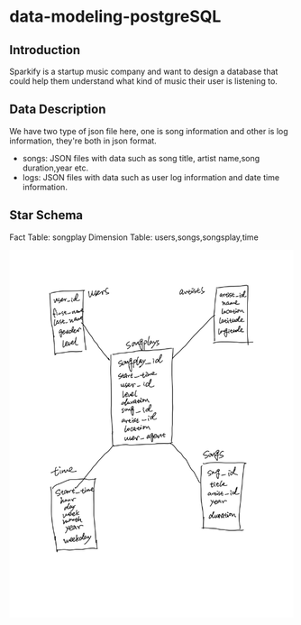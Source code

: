 # data-modeling-postgreSQL

## Introduction
Sparkify is a startup music company and want to design a database that could help them understand what kind of music their user is listening to. 

## Data Description 
We have two type of json file here, one is song information and other is log information, they're both in json format. 
* songs: JSON files with data such as song title, artist name,song duration,year etc.
* logs: JSON files with data such as user log information and date time information. 

## Star Schema 
Fact Table: songplay
Dimension Table: users,songs,songsplay,time 

![](star_schema.png)
